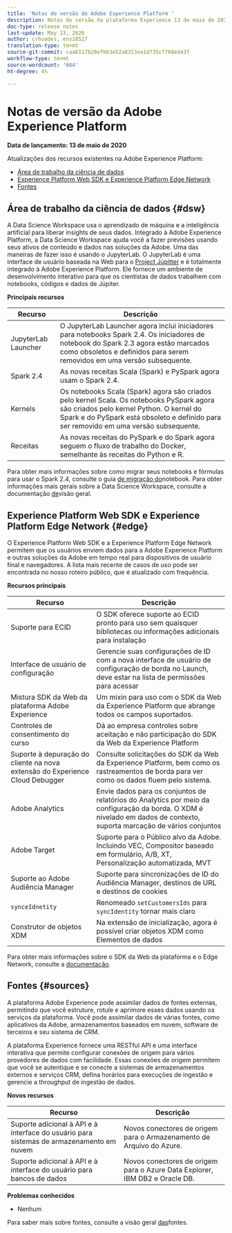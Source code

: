 ```yaml
---
title: 'Notas de versão do Adobe Experience Platform '
description: Notas de versão da plataforma Experience 13 de maio de 2020
doc-type: release notes
last-update: May 13, 2020
author: crhoades, ens28527
translation-type: tm+mt
source-git-commit: caa6117b28efbb3e52a8313ea1d735cf768ed43f
workflow-type: tm+mt
source-wordcount: '664'
ht-degree: 4%

---
```



# Notas de versão da Adobe Experience Platform

**Data de lançamento: 13 de maio de 2020**

Atualizações dos recursos existentes na Adobe Experience Platform:

- [Área de trabalho da ciência de dados](#dsw)
- [Experience Platform Web SDK e Experience Platform Edge Network](#edge)
- [Fontes](#sources)

## Área de trabalho da ciência de dados {#dsw}

A Data Science Workspace usa o aprendizado de máquina e a inteligência artificial para liberar insights de seus dados. Integrado à Adobe Experience Platform, a Data Science Workspace ajuda você a fazer previsões usando seus ativos de conteúdo e dados nas soluções da Adobe. Uma das maneiras de fazer isso é usando o JupyterLab. O JupyterLab é uma interface de usuário baseada na Web para o <a href="https://jupyter.org/" target="_blank">Project Júpitter</a> e é totalmente integrado à Adobe Experience Platform. Ele fornece um ambiente de desenvolvimento interativo para que os cientistas de dados trabalhem com notebooks, códigos e dados de Júpiter.

**Principais recursos**

| Recurso | Descrição |
|--- | ---|
| JupyterLab Launcher | O JupyterLab Launcher agora inclui iniciadores para notebooks Spark 2.4. Os iniciadores de notebook do Spark 2.3 agora estão marcados como obsoletos e definidos para serem removidos em uma versão subsequente. |
| Spark 2.4 | As novas receitas Scala (Spark) e PySpark agora usam o Spark 2.4. |
| Kernels | Os notebooks Scala (Spark) agora são criados pelo kernel Scala. Os notebooks PySpark agora são criados pelo kernel Python. O kernel do Spark e do PySpark está obsoleto e definido para ser removido em uma versão subsequente. |
| Receitas | As novas receitas do PySpark e do Spark agora seguem o fluxo de trabalho do Docker, semelhante às receitas do Python e R. |

Para obter mais informações sobre como migrar seus notebooks e fórmulas para usar o Spark 2.4, consulte o guia [de migração do](../../data-science-workspace/recipe-notebook-migration.md)notebook. Para obter informações mais gerais sobre a Data Science Workspace, consulte a documentação [de](../../data-science-workspace/home.md)visão geral.

## Experience Platform Web SDK e Experience Platform Edge Network {#edge}

O Experience Platform Web SDK e a Experience Platform Edge Network permitem que os usuários enviem dados para a Adobe Experience Platform e outras soluções da Adobe em tempo real para dispositivos de usuário final e navegadores. A lista mais recente de casos de uso pode ser encontrada no nosso roteiro [](https://github.com/adobe/alloy/projects/5) público, que é atualizado com frequência.

**Recursos principais**

| Recurso | Descrição |
|--- | ---|
| Suporte para ECID | O SDK oferece suporte ao ECID pronto para uso sem quaisquer bibliotecas ou informações adicionais para instalação |
| Interface de usuário de configuração | Gerencie suas configurações de ID com a nova interface de usuário de configuração de borda no Launch, deve estar na lista de permissões para acessar |
| Mistura SDK da Web da plataforma Adobe Experience | Um mixin para uso com o SDK da Web da Experience Platform que abrange todos os campos suportados. |
| Controles de consentimento do curso | Dá ao empresa controles sobre aceitação e não participação do SDK da Web da Experience Platform |
| Suporte à depuração do cliente na nova extensão do Experience Cloud Debugger | Consulte solicitações do SDK da Web da Experience Platform, bem como os rastreamentos de borda para ver como os dados fluem pelo sistema. |
| Adobe Analytics | Envie dados para os conjuntos de relatórios do Analytics por meio da configuração da borda. O XDM é nivelado em dados de contexto, suporta marcação de vários conjuntos |
| Adobe Target | Suporte para o Público alvo da Adobe. Incluindo VEC, Compositor baseado em formulário, A/B, XT, Personalização automatizada, MVT |
| Suporte ao Adobe Audiência Manager | Suporte para sincronizações de ID do Audiência Manager, destinos de URL e destinos de cookies |
| `synceIdnetity` | Renomeado `setCustomersIds` para `syncIdentity` tornar mais claro |
| Construtor de objetos XDM | Na extensão de inicialização, agora é possível criar objetos XDM como Elementos de dados |

Para obter mais informações sobre o SDK da Web da plataforma e o Edge Network, consulte a [documentação](../../edge/home.md).

## Fontes {#sources}

A plataforma Adobe Experience pode assimilar dados de fontes externas, permitindo que você estruture, rotule e aprimore esses dados usando os serviços da plataforma. Você pode assimilar dados de várias fontes, como aplicativos da Adobe, armazenamentos baseados em nuvem, software de terceiros e seu sistema de CRM.

A plataforma Experience fornece uma RESTful API e uma interface interativa que permite configurar conexões de origem para vários provedores de dados com facilidade. Essas conexões de origem permitem que você se autentique e se conecte a sistemas de armazenamentos externos e serviços CRM, defina horários para execuções de ingestão e gerencie a throughput de ingestão de dados.

**Novos recursos**

| Recurso | Descrição |
| ------- | ----------- |
| Suporte adicional à API e à interface do usuário para sistemas de armazenamento em nuvem | Novos conectores de origem para o Armazenamento de Arquivo do Azure. |
| Suporte adicional à API e à interface do usuário para bancos de dados | Novos conectores de origem para o Azure Data Explorer, IBM DB2 e Oracle DB. |

**Problemas conhecidos**

- Nenhum

Para saber mais sobre fontes, consulte a visão geral [das](../../sources/home.md)fontes.